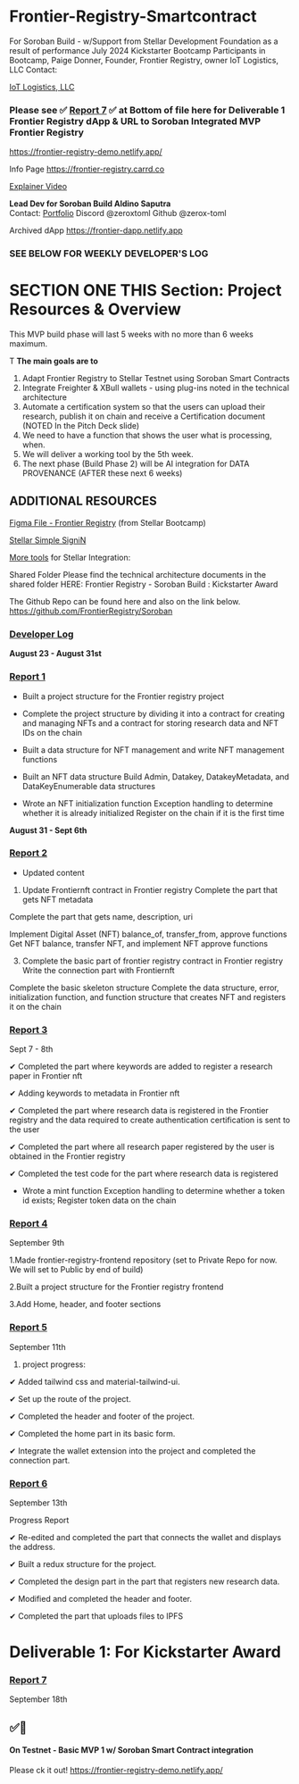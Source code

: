 # Frontier-Registry-Smartcontract

For Soroban Build - w/Support from Stellar Development Foundation as a result of performance July 2024 Kickstarter Bootcamp
Participants in Bootcamp, Paige Donner, Founder, Frontier Registry, owner IoT Logistics, LLC 
Contact:  


[IoT Logistics, LLC](https://iotlogistics.international) 

### Please see ✅ <ins>Report 7</ins> ✅ at Bottom of file here for Deliverable 1 Frontier Registry dApp & URL to Soroban Integrated MVP Frontier Registry

https://frontier-registry-demo.netlify.app/

Info Page  https://frontier-registry.carrd.co  



[Explainer Video](https://www.youtube.com/watch?v=lAxw35kjUzI)



**Lead Dev for Soroban Build Aldino Saputra**  
Contact:  [Portfolio](https://zerox-toml.vercel.app)   Discord @zeroxtoml
Github @zerox-toml


Archived dApp    https://frontier-dapp.netlify.app



### **SEE BELOW FOR WEEKLY DEVELOPER'S LOG**

# **SECTION ONE** THIS Section:  Project Resources & Overview 

This MVP build phase will last 5 weeks with no more than 6 weeks maximum.

T
**The main goals are to**
1. Adapt Frontier Registry to Stellar Testnet using Soroban Smart Contracts
2. Integrate Freighter & XBull wallets - using plug-ins noted in the technical architecture
3. Automate a certification system so that the users can upload their research, publish it on chain
and receive a Certification document (NOTED In the Pitch Deck slide)
4. We need to have a function that shows the user what is processing, when.
5. We will deliver a working tool by the 5th week.
6. The next phase (Build Phase 2) will be AI integration for DATA PROVENANCE (AFTER these next 6 weeks)


## **ADDITIONAL RESOURCES**

 [Figma File - Frontier Registry](https://www.figma.com/board/iha5vwoCzCyAkxXQXp13rs/Frontier-Registry-x-STELLAR-StartUp-Camp?node-id=0-1) (from Stellar Bootcamp)


 [Stellar Simple SigniN](https://github.com/bigger-tech/simple-stellar-signer)

[More tools](https://stellar-startup-camp.biggertech.co/fundamentals-of-integrating-with-stellar/tools-and-resources) for Stellar Integration:


Shared Folder
Please find the technical architecture documents in the shared folder HERE:
Frontier Registry - Soroban Build : Kickstarter Award

The Github Repo can be found here and also on the link below.
https://github.com/FrontierRegistry/Soroban






### <ins>Developer Log</ins> 

**August 23 - August 31st** 


### <ins>Report 1</ins> 

- Built a project structure for the Frontier registry project
  
- Complete the project structure by dividing it into a contract for
creating and managing NFTs and a contract for storing research data
and NFT IDs on the chain

- Built a data structure for NFT management and write NFT management functions
  
- Built an NFT data structure Build Admin, Datakey, DatakeyMetadata,
and DataKeyEnumerable data structures

- Wrote an NFT initialization function Exception handling to determine
whether it is already initialized Register on the chain if it is the
first time


**August 31 - Sept 6th**

### <ins>Report 2</ins> 

- Updated content
1. Update Frontiernft contract in Frontier registry
Complete the part that gets NFT metadata

Complete the part that gets name, description, uri

Implement Digital Asset (NFT) balance_of, transfer_from, approve functions
Get NFT balance, transfer NFT, and implement NFT approve functions

3. Complete the basic part of frontier registry contract in Frontier registry
Write the connection part with Frontiernft

Complete the basic skeleton structure
Complete the data structure, error, initialization function, and function structure that creates NFT and registers it on the chain



### <ins>Report 3</ins> 

Sept 7 - 8th

 ✔ Completed the part where keywords are added to register a research
paper in Frontier nft

 ✔ Adding keywords to metadata in Frontier nft
 
 ✔ Completed the part where research data is registered in the
 Frontier registry and the data required to create authentication
certification is sent to the user

 ✔ Completed the part where all research paper registered by the user
is obtained in the Frontier registry

 ✔ Completed the test code for the part where research data is registered

- Wrote a mint function Exception handling to determine whether a
token id exists; Register token data on the chain




### <ins>Report 4</ins> 

September 9th

1.Made frontier-registry-frontend repository (set to Private Repo for now. We will set to Public by end of build)

2.Built a project structure for the Frontier registry frontend 

3.Add Home, header, and footer sections  




### <ins>Report 5</ins> 

September 11th 

1. project progress:

✔ Added tailwind css and material-tailwind-ui.

✔ Set up the route of the project.

✔ Completed the header and footer of the project.

✔ Completed the home part in its basic form.

✔ Integrate the wallet extension into the project and completed the
connection part.



### <ins>Report 6</ins> 

September 13th 

Progress Report 

✔ Re-edited and completed the part that connects the wallet and displays the address.

✔ Built a redux structure for the project.

✔ Completed the design part in the part that registers new research data.

✔ Modified and completed the header and footer.

✔ Completed the part that uploads files to IPFS



# Deliverable 1:  For Kickstarter Award 


### <ins>Report 7</ins> 

September 18th

## ✅🎉
#### On Testnet - Basic MVP 1 w/ Soroban Smart Contract integration

Please ck it out! 
https://frontier-registry-demo.netlify.app/





